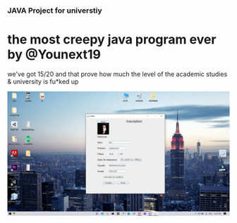 ### JAVA Project for universtiy

# the most creepy java program ever by @Younext19

we've got 15/20 and that prove how much the level of the academic studies & university is fu\*ked up

![](ScreenShots/java.JPG)
